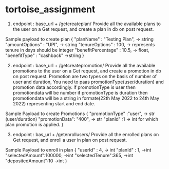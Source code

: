 # tortoise_assignment

1. endpoint : base_url + /getcreateplan/
Provide all the available plans to the user on a Get request, and create a plan in db on post request.

Sample payload to create plan
{
  "planName" : "Testing Plan", -> string 
  "amountOptions" : "UPI", -> string
  "tenureOptions" : 100, ->  represents tenure in days should be integer
  "benefitPercentage" : 10.5, -> float,
  "benefitType" : "cashback" ->string
}


2. endpoint : base_url + /getcreatepromotion/
Provide all the available promotions to the user on a Get request, and create a promotion in db on post request.
Promotion are two types on the basis of number of user and duration, You need to paas promotionType(user/duration) and promotion data accordingly.
if promotionType is user then promotiondata will be number
if promotionType is duration then promotiondata will be a string in formate(22th May 2022 to 24th May 2022) representing start and end date.

Sample Payload to create Promotions
{
 "promotionType" :"user", -> str (user/duration)
 "promotionData": "400", -> str
 "planId" :1 -> int for which plan promotion is applied.
 }

 
 3. endpoint : bas_url + /getenrollusers/
 Provide all the enrolled plans on Get request, and enroll a user in plan on post request.
 
 Sample Payload to enroll in plan
 {
 "userId" : 4, -> int
 "planId" : 1, ->int 
 "selectedAmount":100000, ->int
 "selectedTenure":365, ->int
 "depositedAmount":10  ->int
 }
 
 
 
